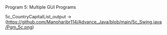 
Program 5: Multiple GUI Programs

5c_CountryCapitalList_output ->(https://github.com/Manoharibr114/Advance_Java/blob/main/5c_Swing.java/Pgm_5c.png)
